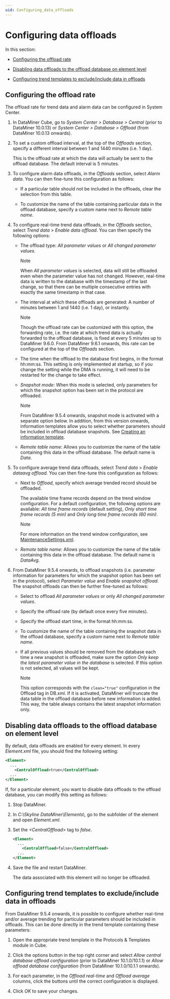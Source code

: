 ```yaml
---
uid: Configuring_data_offloads
---
```


# Configuring data offloads

In this section:

- [Configuring the offload rate](#configuring-the-offload-rate)

- [Disabling data offloads to the offload database on element level](#disabling-data-offloads-to-the-offload-database-on-element-level)

- [Configuring trend templates to exclude/include data in offloads](#configuring-trend-templates-to-excludeinclude-data-in-offloads)

## Configuring the offload rate

The offload rate for trend data and alarm data can be configured in System Center.

1. In DataMiner Cube, go to *System Center \>* *Database \> Central* (prior to DataMiner 10.0.13) or *System Center \>* *Database \> Offload* (from DataMiner 10.0.13 onwards).

1. To set a custom offload interval, at the top of the *Offloads* section, specify a different interval between 1 and 1440 minutes (i.e. 1 day).

   This is the offload rate at which the data will actually be sent to the offload database. The default interval is 5 minutes.

1. To configure alarm data offloads, in the *Offloads* section, select *Alarm data*. You can then fine-tune this configuration as follows:

   - If a particular table should not be included in the offloads, clear the selection from this table.

   - To customize the name of the table containing particular data in the offload database, specify a custom name next to *Remote table name*.

1. To configure real-time trend data offloads, in the *Offloads* section, select *Trend data* > *Enable data offload*. You can then specify the following options:

   - The offload type: *All parameter values* or *All changed parameter values.*

     > [!NOTE]
     > When *All parameter values* is selected, data will still be offloaded even when the parameter value has not changed. However, real-time data is written to the database with the timestamp of the last change, so that there can be multiple consecutive entries with exactly the same timestamp in that case.

   - The interval at which these offloads are generated: A number of minutes between 1 and 1440 (i.e. 1 day), or instantly.

     > [!NOTE]
     > Though the offload rate can be customized with this option, the forwarding rate, i.e. the rate at which trend data is actually forwarded to the offload database, is fixed at every 5 minutes up to DataMiner 9.6.0. From DataMiner 9.6.1 onwards, this rate can be configured at the top of the *Offloads* section.

   - The time when the offload to the database first begins, in the format hh:mm:ss. This setting is only implemented at startup, so if you change the setting while the DMA is running, it will need to be restarted for the change to take effect.

   - *Snapshot mode*: When this mode is selected, only parameters for which the snapshot option has been set in the protocol are offloaded.

     > [!NOTE]
     > From DataMiner 9.5.4 onwards, snapshot mode is activated with a separate option below. In addition, from this version onwards, information templates allow you to select whether parameters should be included in offload database snapshots. See [Creating an information template](xref:Creating_an_information_template).

   - *Remote table name*: Allows you to customize the name of the table containing this data in the offload database. The default name is *Data*.

1. To configure average trend data offloads, select *Trend data* > *Enable dataavg offload.* You can then fine-tune this configuration as follows:

   - Next to *Offload*, specify which average trended record should be offloaded.

     The available time frame records depend on the trend window configuration. For a default configuration, the following options are available: *All time frame records* (default setting), *Only short time frame records (5 min)* and *Only long time frame records (60 min)*.

     > [!NOTE]
     > For more information on the trend window configuration, see [MaintenanceSettings.xml](xref:MaintenanceSettings_xml).

   - *Remote table name*: Allows you to customize the name of the table containing this data in the offload database. The default name is *DataAvg*.

1. From DataMiner 9.5.4 onwards, to offload snapshots (i.e. parameter information for parameters for which the snapshot option has been set in the protocol), select *Parameter value* and *Enable snapshot offload*. The snapshot offloads can then be further fine-tuned as follows:

   - Select to offload *All parameter values* or only *All changed parameter values*.

   - Specify the offload rate (by default once every five minutes).

   - Specify the offload start time, in the format hh:mm:ss.

   - To customize the name of the table containing the snapshot data in the offload database, specify a custom name next to *Remote table name*.

   - If all previous values should be removed from the database each time a new snapshot is offloaded, make sure the option *Only keep the latest parameter value in the database* is selected. If this option is not selected, all values will be kept.

     > [!NOTE]
     > This option corresponds with the `clean="true"` configuration in the Offload tag in DB.xml. If it is activated, DataMiner will truncate the data table in the offload database before new information is added. This way, the table always contains the latest snapshot information only.

## Disabling data offloads to the offload database on element level

By default, data offloads are enabled for every element. In every *Element.xml* file, you should find the following setting:

```xml
<Element>
  ...
    <CentralOffload>true</CentralOffload>
  ...
</Element>
```

If, for a particular element, you want to disable data offloads to the offload database, you can modify this setting as follows:

1. Stop DataMiner.

1. In *C:\\Skyline DataMiner\\Elements\\,* go to the subfolder of the element and open *Element.xml*.

1. Set the *\<CentralOffload>* tag to *false*.

   ```xml
   <Element>
     ...
       <CentralOffload>false</CentralOffload>
     ...
   </Element>
   ```

1. Save the file and restart DataMiner.

    The data associated with this element will no longer be offloaded.

## Configuring trend templates to exclude/include data in offloads

From DataMiner 9.5.4 onwards, it is possible to configure whether real-time and/or average trending for particular parameters should be included in offloads. This can be done directly in the trend template containing these parameters:

1. Open the appropriate trend template in the Protocols & Templates module in Cube.

1. Click the options button in the top right corner and select *Allow central database offload configuration* (prior to DataMiner 10.1.0/10.1.1) or *Allow offload database configuration* (from DataMiner 10.1.0/10.1.1 onwards).

1. For each parameter, in the *Offload real-time* and *Offload average* columns, click the buttons until the correct configuration is displayed.

1. Click *OK* to save your changes.
